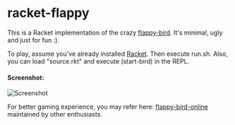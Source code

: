 racket-flappy
=============

This is a Racket implementation of the crazy 
[flappy-bird](http://en.wikipedia.org/wiki/Flappy_Bird). It's minimal, ugly and
just for fun :).

To play, assume you've already installed [Racket](http://racket-lang.org/). 
Then execute run.sh. Also, you can load "source.rkt" and execute (start-bird) in
the REPL.

#### Screenshot:

![Screenshot](https://raw.github.com/kkspeed/racket-flappy/master/screenshots/playing.png)

For better gaming experience, you may refer here:
[flappy-bird-online](http://flappybird.io/?game) maintained by other
enthusiasts.
